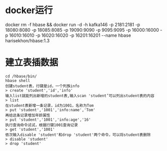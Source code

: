 # docker运行
docker rm -f hbase && docker run -d -h kafka146 -p 2181:2181 -p 18080:8080 -p 18085:8085 -p 19090:9090 -p 9095:9095 -p 16000:16000 -p 16010:16010  -p 16020:16020 -p 16201:16201  --name hbase harisekhon/hbase:1.3
# 建立表插数据
```
cd /hbase/bin/
hbase shell
创建student表，行键是id，一个列族info
> create 'student','id','info'
输入list就能列出新增的student表,输入scan 'student’可以列出student表的内容
> list
在student表新增一条记录，id为1001，名称为Tom
> put 'student','1001','info:name','Tom'
再给这条记录增加年龄属性
> put 'student','1001','info:age','16'
执行查询命令试试，根据行键1001查询记录
> get 'student','1001'
依次输入disable 'student'和drop 'student'两个命令，可以将student表删除
> disable 'student'
> drop 'student'
```
